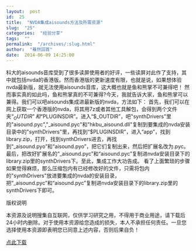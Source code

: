 ```yaml
---
layout:  post
id:  25
title:  "NVDA集成aisounds方法及所需资源"
slug:  "25"
categories:  "经验分享"
tags:  ""
permalink:  "/archives/:slug.html"
author:  "蓦然回首"
date:  2014-06-09 14:25:00
---
```




科大的aisounds音库受到了很多读屏使用者的好评，一些读屏对此作了支持，其中就包括nvda的香港版。然而香港版的更新速度有限，也就是说，如果想体验nvda最新版，就无法使用aisounds音库，这大概也就是鱼和熊掌不可兼得吧！
然而事实真的如此吗，鱼和熊掌真的不可兼得?今天，我就告诉大家，鱼和熊掌可以兼得。我们可以吧aisounds集成进最新版的nvda，方法如下：
首先，我们可以在网上获取一个香港版的nvda，将其用7z或者其他工具解包，会得到两个文件夹“$_OUTDIR”和“$PLUGINSDIR”。进入“$_OUTDIR”，吧"synthDrivers"里的"aisound.pyc","_aisound.pyc"和"hkbu_aisound.dll"复制到要集成的nvda安装目录中的"synthDrivers"里，再找到“$PLUGINSDIR”，进入“app”，找到library.zip，打开，找到synthDrivers进去，再找到“_aisound.pyo”和“aisound.pyo”，把它们复制出来，然后把扩展名改为.pyc。最后，把改好扩展名的“_aisound.pyc”和“aisound.pyc”复制进nvda安装目录下的library.zip里的synthDrivers下。至此，集成工作大功告成。
看了上面繁琐的步骤如果觉得麻烦，那么压缩包内有已经修改好的文件，只需将包内的"synthDrivers"放进要集成的nvda的安装目录，把“_aisound.pyc”和“aisound.pyc”复制进nvda安装目录下的library.zip里的synthDrivers下即可。

版权说明

本资源及说明搜集自互联网，仅供学习研究之用，不得用于商业用途，请下载后24小时内删除。对于使用本资源给您造成的损失，本人不承担任何责任。一旦您选择使用本资源即表明您已同意上述内容，否则后果自负！

<a href="http://pan.baidu.com/s/1mgJVmTa">点此下载</a>                                            